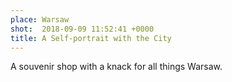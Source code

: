 ```yaml
---
place: Warsaw
shot:  2018-09-09 11:52:41 +0000
title: A Self-portrait with the City
---
```


A souvenir shop with a knack for all things Warsaw.
